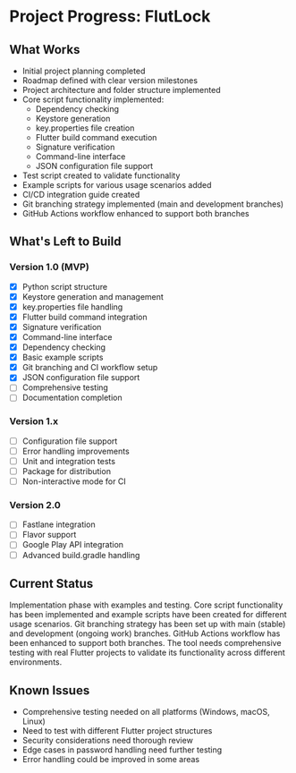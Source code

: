 # Project Progress: FlutLock

## What Works

- Initial project planning completed
- Roadmap defined with clear version milestones
- Project architecture and folder structure implemented
- Core script functionality implemented:
  - Dependency checking
  - Keystore generation
  - key.properties file creation
  - Flutter build command execution
  - Signature verification
  - Command-line interface
  - JSON configuration file support
- Test script created to validate functionality
- Example scripts for various usage scenarios added
- CI/CD integration guide created
- Git branching strategy implemented (main and development branches)
- GitHub Actions workflow enhanced to support both branches

## What's Left to Build

### Version 1.0 (MVP)

- [x] Python script structure
- [x] Keystore generation and management
- [x] key.properties file handling
- [x] Flutter build command integration
- [x] Signature verification
- [x] Command-line interface
- [x] Dependency checking
- [x] Basic example scripts
- [x] Git branching and CI workflow setup
- [x] JSON configuration file support
- [ ] Comprehensive testing
- [ ] Documentation completion

### Version 1.x

- [ ] Configuration file support
- [ ] Error handling improvements
- [ ] Unit and integration tests
- [ ] Package for distribution
- [ ] Non-interactive mode for CI

### Version 2.0

- [ ] Fastlane integration
- [ ] Flavor support
- [ ] Google Play API integration
- [ ] Advanced build.gradle handling

## Current Status

Implementation phase with examples and testing. Core script functionality has been implemented and example scripts have been created for different usage scenarios. Git branching strategy has been set up with main (stable) and development (ongoing work) branches. GitHub Actions workflow has been enhanced to support both branches. The tool needs comprehensive testing with real Flutter projects to validate its functionality across different environments.

## Known Issues

- Comprehensive testing needed on all platforms (Windows, macOS, Linux)
- Need to test with different Flutter project structures
- Security considerations need thorough review
- Edge cases in password handling need further testing
- Error handling could be improved in some areas
